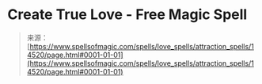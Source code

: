 <!--yml
category: 未分类
date: 2024-06-12 18:53:29
-->

# Create True Love - Free Magic Spell

> 来源：[https://www.spellsofmagic.com/spells/love_spells/attraction_spells/14520/page.html#0001-01-01](https://www.spellsofmagic.com/spells/love_spells/attraction_spells/14520/page.html#0001-01-01)